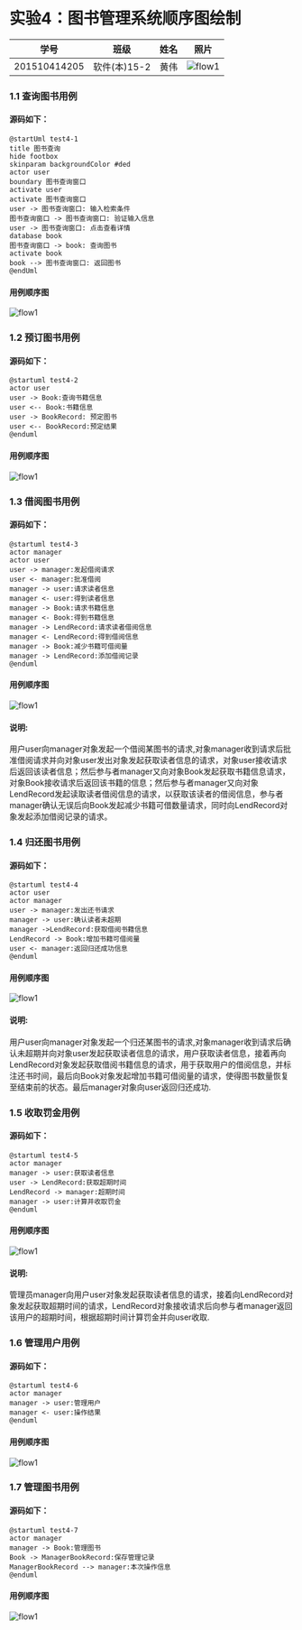 # 实验4：图书管理系统顺序图绘制
|学号|班级|姓名|照片|
|:-------:|:-------------: | :----------:|:---:|
|201510414205|软件(本)15-2|黄伟|![flow1](../myself.jpg)|

### 1.1 查询图书用例
#### 源码如下：

``` 
@startUml test4-1
title 图书查询
hide footbox
skinparam backgroundColor #ded
actor user
boundary 图书查询窗口
activate user
activate 图书查询窗口
user -> 图书查询窗口: 输入检索条件
图书查询窗口 -> 图书查询窗口: 验证输入信息
user -> 图书查询窗口: 点击查看详情
database book
图书查询窗口 -> book: 查询图书
activate book
book --> 图书查询窗口: 返回图书
@endUml
```
#### 用例顺序图

![flow1](./test4-1.png)
### 1.2 预订图书用例
#### 源码如下：
``` 
@startuml test4-2
actor user
user -> Book:查询书籍信息
user <-- Book:书籍信息
user -> BookRecord: 预定图书
user <-- BookRecord:预定结果
@enduml
```
#### 用例顺序图

![flow1](./test4-2.png)
### 1.3 借阅图书用例
#### 源码如下：
``` 
@startuml test4-3
actor manager
actor user
user -> manager:发起借阅请求
user <- manager:批准借阅
manager -> user:请求读者信息
manager <- user:得到读者信息
manager -> Book:请求书籍信息
manager <- Book:得到书籍信息
manager -> LendRecord:请求读者借阅信息
manager <- LendRecord:得到借阅信息
manager -> Book:减少书籍可借阅量
manager -> LendRecord:添加借阅记录
@enduml
```
#### 用例顺序图

![flow1](./test4-3.png)

#### 说明:
用户user向manager对象发起一个借阅某图书的请求,对象manager收到请求后批准借阅请求并向对象user发出对象发起获取读者信息的请求，对象user接收请求后返回该读者信息；然后参与者manager又向对象Book发起获取书籍信息请求，对象Book接收请求后返回该书籍的信息；然后参与者manager又向对象LendRecord发起读取读者借阅信息的请求，以获取该读者的借阅信息，参与者manager确认无误后向Book发起减少书籍可借数量请求，同时向LendRecord对象发起添加借阅记录的请求。
### 1.4 归还图书用例
#### 源码如下：
``` 
@startuml test4-4
actor user
actor manager
user -> manager:发出还书请求
manager -> user:确认读者未超期
manager ->LendRecord:获取借阅书籍信息
LendRecord -> Book:增加书籍可借阅量
user <- manager:返回归还成功信息
@enduml
```
#### 用例顺序图

![flow1](./test4-4.png)

#### 说明:
用户user向manager对象发起一个归还某图书的请求,对象manager收到请求后确认未超期并向对象user发起获取读者信息的请求，用户获取读者信息，接着再向LendRecord对象发起获取借阅书籍信息的请求，用于获取用户的借阅信息，并标注还书时间，最后向Book对象发起增加书籍可借阅量的请求，使得图书数量恢复至结束前的状态。最后manager对象向user返回归还成功.
### 1.5 收取罚金用例
#### 源码如下：
``` 
@startuml test4-5
actor manager
manager -> user:获取读者信息
user -> LendRecord:获取超期时间
LendRecord -> manager:超期时间
manager -> user:计算并收取罚金
@enduml
```
#### 用例顺序图

![flow1](./test4-5.png)

#### 说明:
管理员manager向用户user对象发起获取读者信息的请求，接着向LendRecord对象发起获取超期时间的请求，LendRecord对象接收请求后向参与者manager返回该用户的超期时间，根据超期时间计算罚金并向user收取.
### 1.6 管理用户用例
#### 源码如下：
``` 
@startuml test4-6
actor manager
manager -> user:管理用户
manager <- user:操作结果
@enduml
```
#### 用例顺序图

![flow1](./test4-6.png)
### 1.7 管理图书用例
#### 源码如下：
``` 
@startuml test4-7
actor manager
manager -> Book:管理图书
Book -> ManagerBookRecord:保存管理记录
ManagerBookRecord --> manager:本次操作信息
@enduml
```
#### 用例顺序图

![flow1](./test4-7.png)
